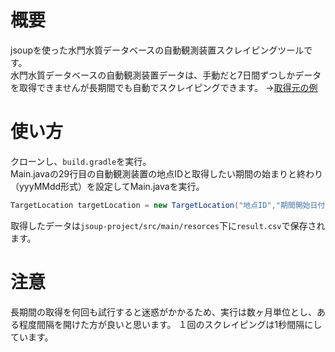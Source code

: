 # 概要
jsoupを使った水門水質データベースの自動観測装置スクレイピングツールです。<br>
水門水質データベースの自動観測装置データは、手動だと7日間ずつしかデータを取得できませんが長期間でも自動でスクレイピングできます。
→[取得元の例](http://163.49.30.82/cgi-bin/SrchWquaData.exe?ID=403031283303071&KIND=5&PAGE=0)

# 使い方
クローンし、```build.gradle```を実行。<br>
Main.javaの29行目の自動観測装置の地点IDと取得したい期間の始まりと終わり（yyyMMdd形式）を設定してMain.javaを実行。
```java
TargetLocation targetLocation = new TargetLocation("地点ID","期間開始日付","期間終了日付");
```

取得したデータは```jsoup-project/src/main/resorces```下に```result.csv```で保存されます。

# 注意
長期間の取得を何回も試行すると迷惑がかかるため、実行は数ヶ月単位とし、ある程度間隔を開けた方が良いと思います。
１回のスクレイピングは1秒間隔にしています。
